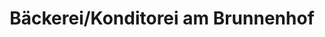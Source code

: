 ---
title: "Bäckerei/Konditorei am Brunnenhof"
url: /herten/baeckerei-konditorei-am-brunnenhof/
shop: Bäckerei
---